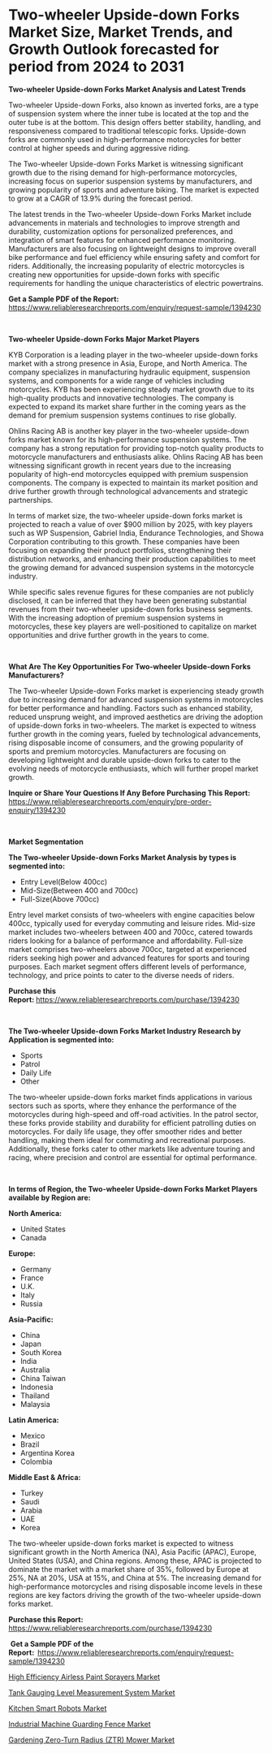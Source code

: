 <p><h1>Two-wheeler Upside-down Forks Market Size, Market Trends, and Growth Outlook forecasted for period from 2024 to 2031</h1></p><p><strong>Two-wheeler Upside-down Forks Market Analysis and Latest Trends</strong></p>
<p><p>Two-wheeler Upside-down Forks, also known as inverted forks, are a type of suspension system where the inner tube is located at the top and the outer tube is at the bottom. This design offers better stability, handling, and responsiveness compared to traditional telescopic forks. Upside-down forks are commonly used in high-performance motorcycles for better control at higher speeds and during aggressive riding.</p><p>The Two-wheeler Upside-down Forks Market is witnessing significant growth due to the rising demand for high-performance motorcycles, increasing focus on superior suspension systems by manufacturers, and growing popularity of sports and adventure biking. The market is expected to grow at a CAGR of 13.9% during the forecast period.</p><p>The latest trends in the Two-wheeler Upside-down Forks Market include advancements in materials and technologies to improve strength and durability, customization options for personalized preferences, and integration of smart features for enhanced performance monitoring. Manufacturers are also focusing on lightweight designs to improve overall bike performance and fuel efficiency while ensuring safety and comfort for riders. Additionally, the increasing popularity of electric motorcycles is creating new opportunities for upside-down forks with specific requirements for handling the unique characteristics of electric powertrains.</p></p>
<p><strong>Get a Sample PDF of the Report:&nbsp;</strong> <a href="https://www.reliableresearchreports.com/enquiry/request-sample/1394230">https://www.reliableresearchreports.com/enquiry/request-sample/1394230</a></p>
<p>&nbsp;</p>
<p><strong>Two-wheeler Upside-down Forks Major Market Players</strong></p>
<p><p>KYB Corporation is a leading player in the two-wheeler upside-down forks market with a strong presence in Asia, Europe, and North America. The company specializes in manufacturing hydraulic equipment, suspension systems, and components for a wide range of vehicles including motorcycles. KYB has been experiencing steady market growth due to its high-quality products and innovative technologies. The company is expected to expand its market share further in the coming years as the demand for premium suspension systems continues to rise globally.</p><p>Ohlins Racing AB is another key player in the two-wheeler upside-down forks market known for its high-performance suspension systems. The company has a strong reputation for providing top-notch quality products to motorcycle manufacturers and enthusiasts alike. Ohlins Racing AB has been witnessing significant growth in recent years due to the increasing popularity of high-end motorcycles equipped with premium suspension components. The company is expected to maintain its market position and drive further growth through technological advancements and strategic partnerships.</p><p>In terms of market size, the two-wheeler upside-down forks market is projected to reach a value of over $900 million by 2025, with key players such as WP Suspension, Gabriel India, Endurance Technologies, and Showa Corporation contributing to this growth. These companies have been focusing on expanding their product portfolios, strengthening their distribution networks, and enhancing their production capabilities to meet the growing demand for advanced suspension systems in the motorcycle industry.</p><p>While specific sales revenue figures for these companies are not publicly disclosed, it can be inferred that they have been generating substantial revenues from their two-wheeler upside-down forks business segments. With the increasing adoption of premium suspension systems in motorcycles, these key players are well-positioned to capitalize on market opportunities and drive further growth in the years to come.</p></p>
<p>&nbsp;</p>
<p><strong>What Are The Key Opportunities For Two-wheeler Upside-down Forks Manufacturers?</strong></p>
<p><p>The Two-wheeler Upside-down Forks market is experiencing steady growth due to increasing demand for advanced suspension systems in motorcycles for better performance and handling. Factors such as enhanced stability, reduced unsprung weight, and improved aesthetics are driving the adoption of upside-down forks in two-wheelers. The market is expected to witness further growth in the coming years, fueled by technological advancements, rising disposable income of consumers, and the growing popularity of sports and premium motorcycles. Manufacturers are focusing on developing lightweight and durable upside-down forks to cater to the evolving needs of motorcycle enthusiasts, which will further propel market growth.</p></p>
<p><strong>Inquire or Share Your Questions If Any Before Purchasing This Report:</strong> <a href="https://www.reliableresearchreports.com/enquiry/pre-order-enquiry/1394230">https://www.reliableresearchreports.com/enquiry/pre-order-enquiry/1394230</a></p>
<p>&nbsp;</p>
<p><strong>Market Segmentation</strong></p>
<p><strong>The Two-wheeler Upside-down Forks Market Analysis by types is segmented into:</strong></p>
<p><ul><li>Entry Level(Below 400cc)</li><li>Mid-Size(Between 400 and 700cc)</li><li>Full-Size(Above 700cc)</li></ul></p>
<p><p>Entry level market consists of two-wheelers with engine capacities below 400cc, typically used for everyday commuting and leisure rides. Mid-size market includes two-wheelers between 400 and 700cc, catered towards riders looking for a balance of performance and affordability. Full-size market comprises two-wheelers above 700cc, targeted at experienced riders seeking high power and advanced features for sports and touring purposes. Each market segment offers different levels of performance, technology, and price points to cater to the diverse needs of riders.</p></p>
<p><strong>Purchase this Report:&nbsp;</strong><a href="https://www.reliableresearchreports.com/purchase/1394230">https://www.reliableresearchreports.com/purchase/1394230</a></p>
<p>&nbsp;</p>
<p><strong>The Two-wheeler Upside-down Forks Market Industry Research by Application is segmented into:</strong></p>
<p><ul><li>Sports</li><li>Patrol</li><li>Daily Life</li><li>Other</li></ul></p>
<p><p>The two-wheeler upside-down forks market finds applications in various sectors such as sports, where they enhance the performance of the motorcycles during high-speed and off-road activities. In the patrol sector, these forks provide stability and durability for efficient patrolling duties on motorcycles. For daily life usage, they offer smoother rides and better handling, making them ideal for commuting and recreational purposes. Additionally, these forks cater to other markets like adventure touring and racing, where precision and control are essential for optimal performance.</p></p>
<p>&nbsp;</p>
<p><strong>In terms of Region, the Two-wheeler Upside-down Forks Market Players available by Region are:</strong></p>
<p>
    <p> <strong> North America: </strong>
        <ul>
            <li>United States</li>
            <li>Canada</li>
        </ul>
        </p> 
    <p> <strong> Europe: </strong>
        <ul>
            <li>Germany</li>
            <li>France</li>
            <li>U.K.</li>
            <li>Italy</li>
            <li>Russia</li>
        </ul>
        </p> 
    <p> <strong> Asia-Pacific: </strong>
        <ul>
            <li>China</li>
            <li>Japan</li>
            <li>South Korea</li>
            <li>India</li>
            <li>Australia</li>
            <li>China Taiwan</li>
            <li>Indonesia</li>
            <li>Thailand</li>
            <li>Malaysia</li>
        </ul>
        </p> 
    <p> <strong> Latin America: </strong>
        <ul>
            <li>Mexico</li>
            <li>Brazil</li>
            <li>Argentina Korea</li>
            <li>Colombia</li>
        </ul>
        </p> 
    <p> <strong> Middle East & Africa: </strong>
        <ul>
            <li>Turkey</li>
            <li>Saudi</li>
            <li>Arabia</li>
            <li>UAE</li>
            <li>Korea</li>
        </ul>
    </p>
    </p>
<p><p>The two-wheeler upside-down forks market is expected to witness significant growth in the North America (NA), Asia Pacific (APAC), Europe, United States (USA), and China regions. Among these, APAC is projected to dominate the market with a market share of 35%, followed by Europe at 25%, NA at 20%, USA at 15%, and China at 5%. The increasing demand for high-performance motorcycles and rising disposable income levels in these regions are key factors driving the growth of the two-wheeler upside-down forks market.</p></p>
<p><strong>Purchase this Report: </strong><a href="https://www.reliableresearchreports.com/purchase/1394230">https://www.reliableresearchreports.com/purchase/1394230</a></p>
<p>&nbsp;<strong>Get a Sample PDF of the Report:&nbsp;&nbsp;</strong><a href="https://www.reliableresearchreports.com/enquiry/request-sample/1394230">https://www.reliableresearchreports.com/enquiry/request-sample/1394230</a></p>
<p><strong></strong></p>
<p><p><a href="https://medium.com/p/80ebefc475a0/edit">High Efficiency Airless Paint Sprayers Market</a></p><p><a href="https://medium.com/p/589506219983/edit">Tank Gauging Level Measurement System Market</a></p><p><a href="https://medium.com/p/b2d3daec572b/edit">Kitchen Smart Robots Market</a></p><p><a href="https://medium.com/p/e1ad2780c934/edit">Industrial Machine Guarding Fence Market</a></p><p><a href="https://medium.com/p/35307fc0893c/edit">Gardening Zero-Turn Radius (ZTR) Mower Market</a></p></p>